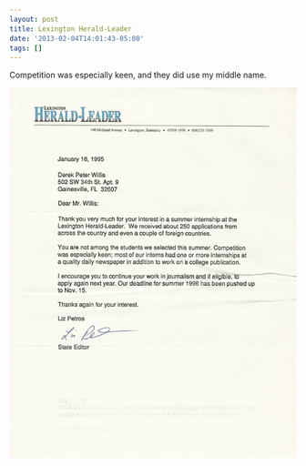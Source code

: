 ```yaml
---
layout: post
title: Lexington Herald-Leader
date: '2013-02-04T14:01:43-05:00'
tags: []
---
```

Competition was especially keen, and they did use my middle name.

![Lexington Herald-Leader rejection letter](/images/lexington_rejection.png "Lexington Herald-Leader rejection letter")
